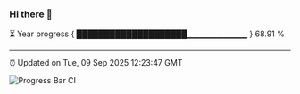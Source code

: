 ### Hi there 👋

⏳ Year progress { ████████████████████▁▁▁▁▁▁▁▁▁▁ } 68.91 %

---

⏰ Updated on Tue, 09 Sep 2025 12:23:47 GMT

![Progress Bar CI](https://github.com/Shyam-Makwana/GitHub-Actions-Demo/workflows/Progress%20Bar%20CI/badge.svg)
